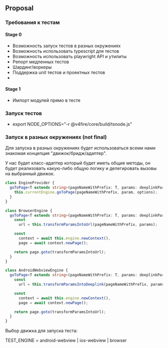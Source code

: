 ## Proposal

### Требования к тестам

#### Stage 0

- Возможность запуск тестов в разных окружениях
- Возможность использовать typescript для тестов
- Возможность использовать playwright API и утилиты
- Репорт медленных тестов
- Шардинг/воркеры
- Поддержка unit тестов и проектных тестов
- 

#### Stage 1

- Импорт модулей прямо в тесте

### Запуск тестов

- export NODE_OPTIONS="-r @v4fire/core/build/tsnode.js"

### Запуск в разных окружениях (not final)

Для запуска в разных окружениях будет использоваться всеми нами знакомая концепция "движок/бридж/адаптер".

У нас будет класс-адаптер который будет иметь общие методы, он будет реализовать какую-либо общую логику и делегировать
вызовы на выбранный движок.

```typescript
class EngineProvider {
  goToPage<T extends string>(pageNameWithPrefix: T, params: deeplinkParams[T], options: GoToPageOptions): Promise<void> {
    this.currentEngine.goToPage(pageNameWithPrefix, param, options);
  }
}

class BrowserEngine {
  goToPage<T extends string>(pageNameWithPrefix: T, params: deeplinkParams[T], options: GoToPageOptions): Promise<void> {
    const
      url = this.transformParamsIntoUrl(pageNameWithPrefix, params);

    const
      context = await this.engine.newContext(),
      page = await context.newPage();

    return page.goto(transformParamsIntoUrl);
  }
}

class AndroidWebviewEngine {
  goToPage<T extends string>(pageNameWithPrefix: T, params: deeplinkParams[T], options: GoToPageOptions): Promise<void> {
    const
      url = this.transformParamsIntoDeeplink(pageNameWithPrefix, params);

    const
      context = await this.engine.newContext(),
      page = await context.newPage();

    return page.goto(transformParamsIntoUrl);
  }
}
```

Выбор движка для запуска теста:

TEST_ENGINE = android-webview | ios-webview | browser

